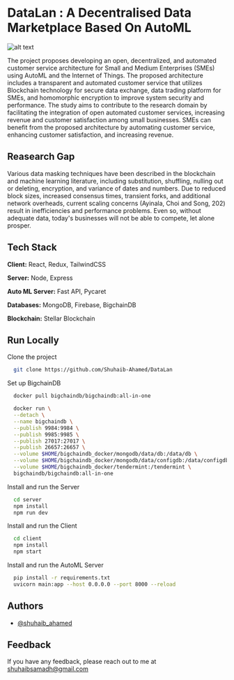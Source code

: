 # DataLan : A Decentralised Data Marketplace Based On AutoML

![alt text](https://firebasestorage.googleapis.com/v0/b/shuhaib-ahamed.appspot.com/o/Screenshot%202023-04-13%20200304.png?alt=media&token=ab6d0cba-b8b2-4e8b-bb39-4a4880360e4a)

The project proposes developing an open, decentralized, and automated customer service architecture for Small and Medium Enterprises (SMEs) using AutoML and the Internet of Things. The proposed architecture includes a transparent and automated customer service that utilizes Blockchain technology for secure data exchange, data trading platform for SMEs, and homomorphic encryption to improve system security and performance. The study aims to contribute to the research domain by facilitating the integration of open automated customer services, increasing revenue and customer satisfaction among small businesses. SMEs can benefit from the proposed architecture by automating customer service, enhancing customer satisfaction, and increasing revenue.

## Reasearch Gap

Various data masking techniques have been described in the blockchain and machine learning literature, including substitution, shuffling, nulling out or deleting, encryption, and variance of dates and numbers. Due to reduced block sizes, increased consensus times, transient forks, and additional network overheads, current scaling concerns (Ayinala, Choi and Song, 202) result in inefficiencies and performance problems. Even so, without adequate data, today's businesses will not be able to compete, let alone prosper.

## Tech Stack

**Client:** React, Redux, TailwindCSS

**Server:** Node, Express

**Auto ML Server:** Fast API, Pycaret

**Databases:** MongoDB, Firebase, BigchainDB

**Blockchain:** Stellar Blockchain

## Run Locally

Clone the project

```bash
  git clone https://github.com/Shuhaib-Ahamed/DataLan
```

Set up BigchainDB

```bash
  docker pull bigchaindb/bigchaindb:all-in-one
```

```bash
  docker run \
  --detach \
  --name bigchaindb \
  --publish 9984:9984 \
  --publish 9985:9985 \
  --publish 27017:27017 \
  --publish 26657:26657 \
  --volume $HOME/bigchaindb_docker/mongodb/data/db:/data/db \
  --volume $HOME/bigchaindb_docker/mongodb/data/configdb:/data/configdb \
  --volume $HOME/bigchaindb_docker/tendermint:/tendermint \
  bigchaindb/bigchaindb:all-in-one
```

Install and run the Server

```bash
  cd server
  npm install
  npm run dev
```

Install and run the Client

```bash
  cd client
  npm install
  npm start
```

Install and run the AutoML Server

```bash
  pip install -r requirements.txt
  uvicorn main:app --host 0.0.0.0 --port 8000 --reload
```

## Authors

- [@shuhaib_ahamed](https://github.com/Shuhaib-Ahamed)

## Feedback

If you have any feedback, please reach out to me at shuhaibsamadh@gmail.com

